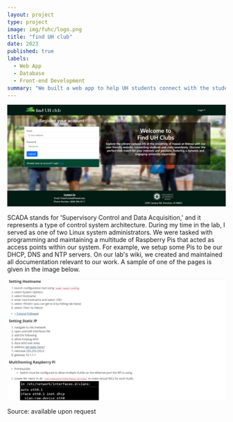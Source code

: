 ```yaml
---
layout: project
type: project
image: img/fuhc/logo.png
title: "find UH club"
date: 2023
published: true
labels:
  - Web App
  - Database
  - Front-end Development
summary: "We built a web app to help UH students connect with the student organizations on campus!"
---
```


<img class="img-fluid" src="../img/fuhc/landing-page.png">

SCADA stands for 'Supervisory Control and Data Acquisition,' and it represents a type of control system architecture. During my time in the lab, I served as one of two Linux system administrators. We were tasked with programming and maintaining a multitude of Raspberry Pis that acted as access points within our system. For example, we setup some Pis to be our DHCP, DNS and NTP servers. On our lab's wiki, we created and maintained all documentation relevant to our work. A sample of one of the pages is given in the image below.


<img class="img-fluid" src="../img/scada/wiki-page.png" style="max-width: 100%;">

Source: available upon request
